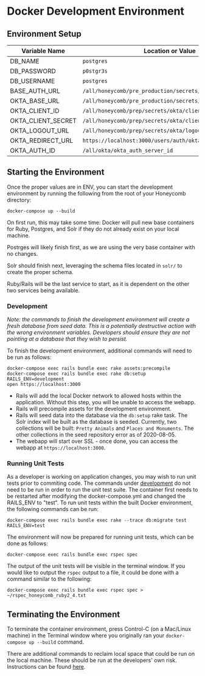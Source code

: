 # Docker Development Environment

## Environment Setup

Variable Name | Location or Value
--------------|--------------------
DB_NAME | `postgres`
DB_PASSWORD | `p0stgr3s`
DB_USERNAME | `postgres`
BASE_AUTH_URL | `/all/honeycomb/pre_production/secrets/okta/base_auth_url`
OKTA_BASE_URL | `/all/honeycomb/pre_production/secrets/okta/base_auth_url`
OKTA_CLIENT_ID | `/all/honeycomb/prep/secrets/okta/client_id`
OKTA_CLIENT_SECRET | `/all/honeycomb/prep/secrets/okta/client_secret`
OKTA_LOGOUT_URL | `/all/honeycomb/prep/secrets/okta/logout_url`
OKTA_REDIRECT_URL | `https://localhost:3000/users/auth/oktaoauth/callback`
OKTA_AUTH_ID | `/all/okta/okta_auth_server_id`

## Starting the Environment

Once the proper values are in ENV, you can start the development environment by running the following from the root of your Honeycomb directory:

```console
docker-compose up --build
```

On first run, this may take some time: Docker will pull new base containers for Ruby, Postgres, and Solr if they do not already exist on your local machine.

Postrges will likely finish first, as we are using the very base container with no changes.

Solr should finish next, leveraging the schema files located in `solr/` to create the proper schema.

Ruby/Rails will be the last service to start, as it is dependent on the other two services being available.

### Development

_Note: the commands to finish the development environment will create a fresh database from seed data. This is a potentially destructive action with the wrong environment variables. Developers should ensure they are not pointing at a database that they wish to persist._

To finish the development environment, additional commands will need to be run as follows:

```console
docker-compose exec rails bundle exec rake assets:precompile
docker-compose exec rails bundle exec rake db:setup RAILS_ENV=development
open https://localhost:3000
```

* Rails will add the local Docker network to allowed hosts within the application. Without this step, you will be unable to access the webapp.
* Rails will precompile assets for the development environment.
* Rails will seed data into the database via the `db:setup` rake task. The Solr index will be built as the database is seeded. Currently, two collections will be built: `Pretty Animals` and `Places and Monuments`. The other collections in the seed repository error as of 2020-08-05.
* The webapp will start over SSL - once done, you can access the webapp at `https://localhost:3000`.

### Running Unit Tests

As a developer is working on application changes, you may wish to run unit tests prior to commiting code. The commands under [development](#development) do not need to be run in order to run the unit test suite. The container first needs to be restarted after modifying the docker-compose.yml and changed the RAILS_ENV to "test". To run unit tests within the built Docker environment, the following commands can be run:

```console
docker-compose exec rails bundle exec rake --trace db:migrate test RAILS_ENV=test
```

The environment will now be prepared for running unit tests, which can be done as follows:

```console
docker-compose exec rails bundle exec rspec spec
```

The output of the unit tests will be visible in the terminal window. If you would like to output the `rspec` output to a file, it could be done with a command similar to the following:

```console
docker-compose exec rails bundle exec rspec spec > ~/rspec_honeycomb_ruby2_4.txt
```

## Terminating the Environment

To terminate the container environment, press Control-C (on a Mac/Linux machine) in the Terminal window where you originally ran your `docker-compose up --build` command.

There are additional commands to reclaim local space that could be run on the local machine. These should be run at the developers' own risk. Instructions can be found [here](http://jimhoskins.com/2013/07/27/remove-untagged-docker-images.html).
